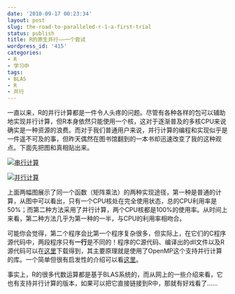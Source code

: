 ```yaml
---
date: '2010-09-17 00:23:34'
layout: post
slug: the-road-to-paralleled-r-1-a-first-trial
status: publish
title: R的原生并行——一个尝试
wordpress_id: '415'
categories:
- R
- 学习中
tags:
- BLAS
- R
- 并行
---
```


一直以来，R的并行计算都是一件令人头疼的问题。尽管有各种各样的包可以辅助地实现并行计算，但R本身依然只能使用一个核，这对于逐渐普及的多核CPU来说确实是一种资源的浪费。而对于我们普通用户来说，并行计算的编程和实现似乎是一件遥不可及的事，但昨天偶然在图书馆翻到的一本书却迅速改变了我的这种观点。下面先把图和真相贴出来。


[![串行计算](http://i.imgur.com/p4G28.png)](http://i.imgur.com/p4G28.png)


[![并行计算](http://i.imgur.com/tTxio.png)](http://i.imgur.com/tTxio.png)


上面两幅图展示了同一个函数（矩阵乘法）的两种实现途径，第一种是普通的计算，从图中可以看出，只有一个CPU核处在完全使用状态，总的CPU利用率是50%；而第二种方法采用了并行计算，两个CPU核都是100%的使用率。从时间上来看，第二种方法几乎为第一种的一半，与CPU的利用率相吻合。

可能你会觉得，第二个程序会比第一个程序复杂很多，但实际上，在它们的C程序源代码中，两段程序只有**一行**是不同的！程序的C源代码、编译出的dll文件以及R源代码可以在[这里](https://bitbucket.org/yixuan/cn/downloads/test_parallel.zip)下载得到，其主要原理就是使用了OpenMP这个支持并行计算的库。一个简单但很有启发性的介绍可以看[这里](http://rajorshi.net/blog/2009/05/programming-for-multicore-introduction-openmp-gcc/)。

事实上，R的很多代数运算都是基于BLAS系统的，而从网上的一些介绍来看，它也有支持并行计算的版本，如果可以把它直接链接到R中，那就有好戏看了……
